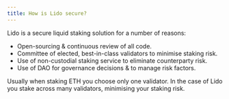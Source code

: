 ```yaml
---
title: How is Lido secure?
---
```


Lido is a secure liquid staking solution for a number of reasons:

- Open-sourcing & continuous review of all code.
- Committee of elected, best-in-class validators to minimise staking risk.
- Use of non-custodial staking service to eliminate counterparty risk.
- Use of DAO for governance decisions & to manage risk factors.

Usually when staking ETH you choose only one validator. In the case of Lido you stake across many validators, minimising your staking risk.
